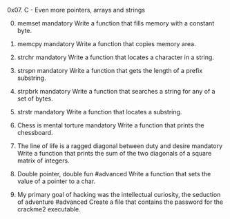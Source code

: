 0x07. C - Even more pointers, arrays and strings


0. memset
mandatory
Write a function that fills memory with a constant byte.

1. memcpy
mandatory
Write a function that copies memory area.

2. strchr
mandatory
Write a function that locates a character in a string.

3. strspn
mandatory
Write a function that gets the length of a prefix substring.

4. strpbrk
mandatory
Write a function that searches a string for any of a set of bytes.

5. strstr
mandatory
Write a function that locates a substring.

6. Chess is mental torture
mandatory
Write a function that prints the chessboard.

7. The line of life is a ragged diagonal between duty and desire
mandatory
Write a function that prints the sum of the two diagonals of a square matrix of integers.

8. Double pointer, double fun
#advanced
Write a function that sets the value of a pointer to a char.

9. My primary goal of hacking was the intellectual curiosity, the seduction of adventure
#advanced
Create a file that contains the password for the crackme2 executable.


